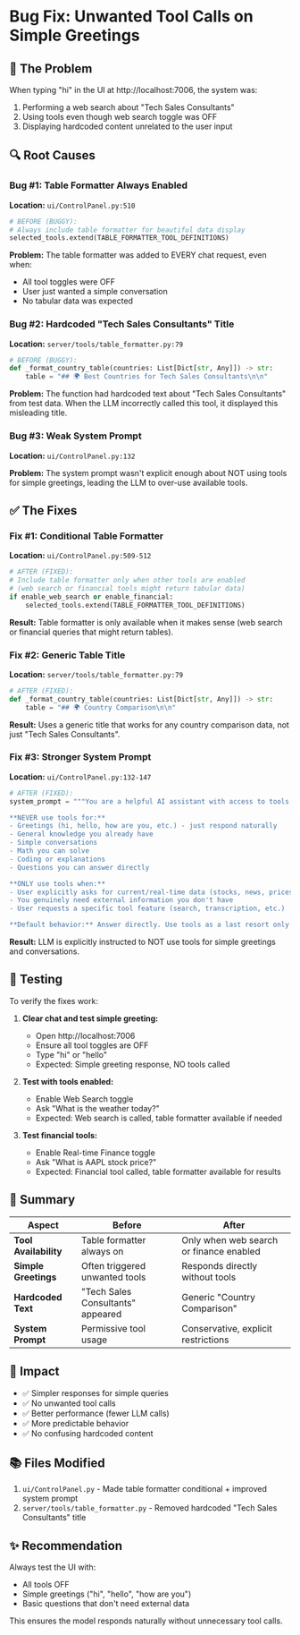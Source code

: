# Bug Fix: Unwanted Tool Calls on Simple Greetings

## 🐛 The Problem

When typing "hi" in the UI at http://localhost:7006, the system was:
1. Performing a web search about "Tech Sales Consultants"
2. Using tools even though web search toggle was OFF
3. Displaying hardcoded content unrelated to the user input

## 🔍 Root Causes

### Bug #1: Table Formatter Always Enabled
**Location:** `ui/ControlPanel.py:510`

```python
# BEFORE (BUGGY):
# Always include table formatter for beautiful data display
selected_tools.extend(TABLE_FORMATTER_TOOL_DEFINITIONS)
```

**Problem:** The table formatter was added to EVERY chat request, even when:
- All tool toggles were OFF
- User just wanted a simple conversation
- No tabular data was expected

### Bug #2: Hardcoded "Tech Sales Consultants" Title
**Location:** `server/tools/table_formatter.py:79`

```python
# BEFORE (BUGGY):
def _format_country_table(countries: List[Dict[str, Any]]) -> str:
    table = "## 🌍 Best Countries for Tech Sales Consultants\n\n"
```

**Problem:** The function had hardcoded text about "Tech Sales Consultants" from test data. When the LLM incorrectly called this tool, it displayed this misleading title.

### Bug #3: Weak System Prompt
**Location:** `ui/ControlPanel.py:132`

**Problem:** The system prompt wasn't explicit enough about NOT using tools for simple greetings, leading the LLM to over-use available tools.

## ✅ The Fixes

### Fix #1: Conditional Table Formatter
**Location:** `ui/ControlPanel.py:509-512`

```python
# AFTER (FIXED):
# Include table formatter only when other tools are enabled
# (web search or financial tools might return tabular data)
if enable_web_search or enable_financial:
    selected_tools.extend(TABLE_FORMATTER_TOOL_DEFINITIONS)
```

**Result:** Table formatter is only available when it makes sense (web search or financial queries that might return tables).

### Fix #2: Generic Table Title
**Location:** `server/tools/table_formatter.py:79`

```python
# AFTER (FIXED):
def _format_country_table(countries: List[Dict[str, Any]]) -> str:
    table = "## 🌍 Country Comparison\n\n"
```

**Result:** Uses a generic title that works for any country comparison data, not just "Tech Sales Consultants".

### Fix #3: Stronger System Prompt
**Location:** `ui/ControlPanel.py:132-147`

```python
# AFTER (FIXED):
system_prompt = """You are a helpful AI assistant with access to tools. CRITICAL: Only use tools when absolutely necessary.

**NEVER use tools for:**
- Greetings (hi, hello, how are you, etc.) - just respond naturally
- General knowledge you already have
- Simple conversations
- Math you can solve
- Coding or explanations
- Questions you can answer directly

**ONLY use tools when:**
- User explicitly asks for current/real-time data (stocks, news, prices)
- You genuinely need external information you don't have
- User requests a specific tool feature (search, transcription, etc.)

**Default behavior:** Answer directly. Use tools as a last resort only when you truly need external information."""
```

**Result:** LLM is explicitly instructed to NOT use tools for simple greetings and conversations.

## 🧪 Testing

To verify the fixes work:

1. **Clear chat and test simple greeting:**
   - Open http://localhost:7006
   - Ensure all tool toggles are OFF
   - Type "hi" or "hello"
   - Expected: Simple greeting response, NO tools called

2. **Test with tools enabled:**
   - Enable Web Search toggle
   - Ask "What is the weather today?"
   - Expected: Web search is called, table formatter available if needed

3. **Test financial tools:**
   - Enable Real-time Finance toggle
   - Ask "What is AAPL stock price?"
   - Expected: Financial tool called, table formatter available for results

## 📝 Summary

| Aspect | Before | After |
|--------|--------|-------|
| **Tool Availability** | Table formatter always on | Only when web search or finance enabled |
| **Simple Greetings** | Often triggered unwanted tools | Responds directly without tools |
| **Hardcoded Text** | "Tech Sales Consultants" appeared | Generic "Country Comparison" |
| **System Prompt** | Permissive tool usage | Conservative, explicit restrictions |

## 🚀 Impact

- ✅ Simpler responses for simple queries
- ✅ No unwanted tool calls
- ✅ Better performance (fewer LLM calls)
- ✅ More predictable behavior
- ✅ No confusing hardcoded content

## 📚 Files Modified

1. `ui/ControlPanel.py` - Made table formatter conditional + improved system prompt
2. `server/tools/table_formatter.py` - Removed hardcoded "Tech Sales Consultants" title

## ✨ Recommendation

Always test the UI with:
- All tools OFF
- Simple greetings ("hi", "hello", "how are you")
- Basic questions that don't need external data

This ensures the model responds naturally without unnecessary tool calls.
